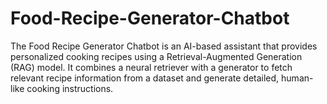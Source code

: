 # Food-Recipe-Generator-Chatbot
The Food Recipe Generator Chatbot is an AI-based assistant that provides personalized cooking recipes using a Retrieval-Augmented Generation (RAG) model. It combines a neural retriever with a generator to fetch relevant recipe information from a dataset and generate detailed, human-like cooking instructions.
